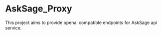 # AskSage_Proxy

This project aims to provide openai compatible endpoints for AskSage api service.

